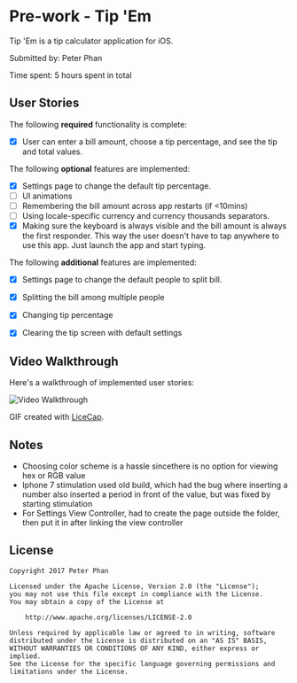 # Pre-work - Tip 'Em

Tip 'Em is a tip calculator application for iOS.

Submitted by: Peter Phan

Time spent: 5 hours spent in total

## User Stories

The following **required** functionality is complete:

* [X] User can enter a bill amount, choose a tip percentage, and see the tip and total values.

The following **optional** features are implemented:
* [X] Settings page to change the default tip percentage.
* [ ] UI animations
* [ ] Remembering the bill amount across app restarts (if <10mins)
* [ ] Using locale-specific currency and currency thousands separators.
* [X] Making sure the keyboard is always visible and the bill amount is always the first responder. This way the user doesn't have to tap anywhere to use this app. Just launch the app and start typing.

The following **additional** features are implemented:

- [X] Settings page to change the default people to split bill.
- [X] Splitting the bill among multiple people
- [X] Changing tip percentage
- [X] Clearing the tip screen with default settings


## Video Walkthrough 

Here's a walkthrough of implemented user stories:

<img src='https://i.imgur.com/Igyh8dA.gif' title='Video Walkthrough' width='' alt='Video Walkthrough' />

GIF created with [LiceCap](http://www.cockos.com/licecap/).

## Notes

- Choosing color scheme is a hassle sincethere is no option for viewing hex or RGB value
- Iphone 7 stimulation used old build, which had the bug where inserting a number also inserted a period in front of the value, but was fixed by starting stimulation
- For Settings View Controller, had to create the page outside the folder, then put it in after linking the view controller


## License

    Copyright 2017 Peter Phan

    Licensed under the Apache License, Version 2.0 (the "License");
    you may not use this file except in compliance with the License.
    You may obtain a copy of the License at

        http://www.apache.org/licenses/LICENSE-2.0

    Unless required by applicable law or agreed to in writing, software
    distributed under the License is distributed on an "AS IS" BASIS,
    WITHOUT WARRANTIES OR CONDITIONS OF ANY KIND, either express or implied.
    See the License for the specific language governing permissions and
    limitations under the License.
